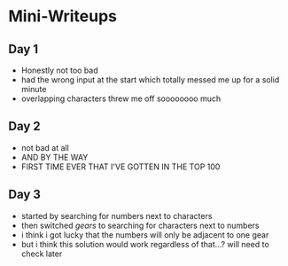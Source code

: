 # Mini-Writeups
## Day 1
- Honestly not too bad
- had the wrong input at the start which totally messed me up for a solid minute
- overlapping characters threw me off soooooooo much

## Day 2
- not bad at all
- AND BY THE WAY
- FIRST TIME EVER THAT I'VE GOTTEN IN THE TOP 100


## Day 3
- started by searching for numbers next to characters
- then switched *gears* to searching for characters next to numbers
- i think i got lucky that the numbers will only be adjacent to one gear
- but i think this solution would work regardless of that...? will need to check later